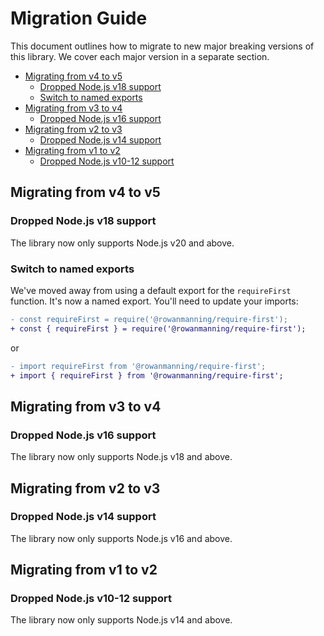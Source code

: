 
# Migration Guide

This document outlines how to migrate to new major breaking versions of this library. We cover each major version in a separate section.

* [Migrating from v4 to v5](#migrating-from-v4-to-v5)
  * [Dropped Node.js v18 support](#dropped-nodejs-v18-support)
  * [Switch to named exports](#switch-to-named-exports)
* [Migrating from v3 to v4](#migrating-from-v3-to-v4)
  * [Dropped Node.js v16 support](#dropped-nodejs-v16-support)
* [Migrating from v2 to v3](#migrating-from-v2-to-v3)
  * [Dropped Node.js v14 support](#dropped-nodejs-v14-support)
* [Migrating from v1 to v2](#migrating-from-v1-to-v2)
  * [Dropped Node.js v10-12 support](#dropped-nodejs-v10-12-support)

## Migrating from v4 to v5

### Dropped Node.js v18 support

The library now only supports Node.js v20 and above.

### Switch to named exports

We've moved away from using a default export for the `requireFirst` function. It's now a named export. You'll need to update your imports:

```diff
- const requireFirst = require('@rowanmanning/require-first');
+ const { requireFirst } = require('@rowanmanning/require-first');
```

or

```diff
- import requireFirst from '@rowanmanning/require-first';
+ import { requireFirst } from '@rowanmanning/require-first';
```

## Migrating from v3 to v4

### Dropped Node.js v16 support

The library now only supports Node.js v18 and above.

## Migrating from v2 to v3

### Dropped Node.js v14 support

The library now only supports Node.js v16 and above.

## Migrating from v1 to v2

### Dropped Node.js v10-12 support

The library now only supports Node.js v14 and above.
